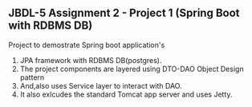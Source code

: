 ## JBDL-5 Assignment 2 - Project 1 (Spring Boot with RDBMS DB)
  
  Project to demostrate Spring boot application's
  
  1. JPA framework with RDBMS DB(postgres).
  2. The project components are layered using DTO-DAO Object Design pattern 
  3. And,also uses Service layer to interact with DAO.
  4. It also exlcudes the standard Tomcat app server and uses Jetty.
  